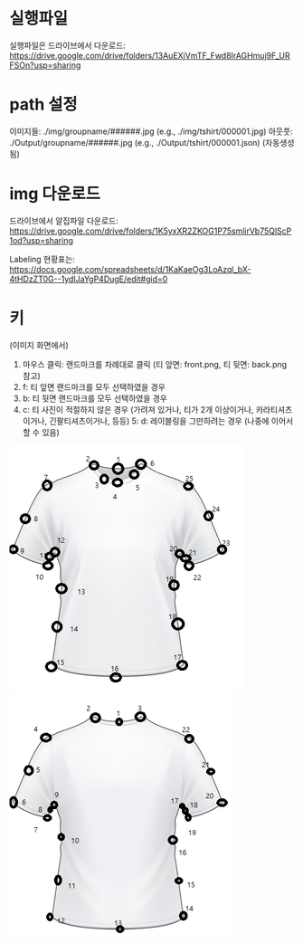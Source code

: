# 실행파일
실행파일은 드라이브에서 다운로드: https://drive.google.com/drive/folders/13AuEXjVmTF_Fwd8IrAGHmuj9F_URFSOn?usp=sharing

# path 설정
이미지들: ./img/groupname/######.jpg (e.g., ./img/tshirt/000001.jpg)
아웃풋: ./Output/groupname/######.jpg (e.g., ./Output/tshirt/000001.json) (자동생성됨)

# img 다운로드
드라이브에서 알집파일 다운로드: https://drive.google.com/drive/folders/1K5yxXR2ZKOG1P75smlirVb75QlScP1od?usp=sharing

Labeling 현황표는: https://docs.google.com/spreadsheets/d/1KaKaeOg3LoAzql_bX-4tHDzZT0G--1ydIJaYgP4DugE/edit#gid=0

# 키
(이미지 화면에서)
1. 마우스 클릭: 랜드마크를 차례대로 클릭 (티 앞면: front.png, 티 뒷면: back.png 참고)
2. f: 티 앞면 랜드마크를 모두 선택하였을 경우
3. b: 티 뒷면 랜드마크를 모두 선택하였을 경우
4. c: 티 사진이 적절하지 않은 경우 (가려져 있거나, 티가 2개 이상이거나, 카라티셔츠이거나, 긴팔티셔츠이거나, 등등)
5: d: 레이블링을 그만하려는 경우 (나중에 이어서 할 수 있음)


![front.png](./git_images/front.png "front.png")
![back.png](./git_images/back.png "back.png")